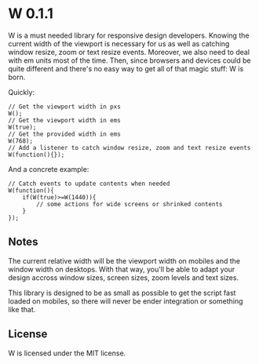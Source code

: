 W 0.1.1
=======

W is a must needed library for responsive design developers. Knowing the current width of the viewport is necessary for us as well as catching window resize, zoom or text resize events. Moreover, we also need to deal with em units most of the time. Then, since browsers and devices could be quite different and there's no easy way to get all of that magic stuff: W is born.

Quickly:

    // Get the viewport width in pxs
    W();
    // Get the viewport width in ems
    W(true);
    // Get the provided width in ems
    W(768);
    // Add a listener to catch window resize, zoom and text resize events
    W(function(){});

And a concrete example:

    // Catch events to update contents when needed
    W(function(){
        if(W(true)>=W(1440)){
            // some actions for wide screens or shrinked contents
        }
    });

Notes
-----

The current relative width will be the viewport width on mobiles and the window width on desktops. With that way, you'll be able to adapt your design accross window sizes, screen sizes, zoom levels and text sizes.

This library is designed to be as small as possible to get the script fast loaded on mobiles, so there will never be ender integration or something like that.

License
-------

W is licensed under the MIT license.
